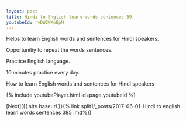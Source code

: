 ```yaml
---
layout: post
title: Hindi to English learn words sentences 59 
youtubeId: rvDW2WXpEpM
---
```

 
 
Helps to learn English words and sentences for Hindi speakers.

Opportunitiy to repeat the words sentences. 

Practice English language. 
 
10 minutes practice every day. 
 
How to learn English words and sentences for Hindi speakers 
 
{% include youtubePlayer.html id=page.youtubeId %}
 
 
[Next]({{ site.baseurl }}{% link  split1/_posts/2017-06-01-Hindi to english learn words sentences 385 .md%})
 
